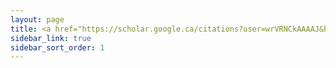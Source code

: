 ```yaml
---
layout: page
title: <a href="https://scholar.google.ca/citations?user=wrVRNCkAAAAJ&hl=en"><i class="fa fa-graduation-cap"></i> Google Scholar</a>
sidebar_link: true
sidebar_sort_order: 1
---
```

